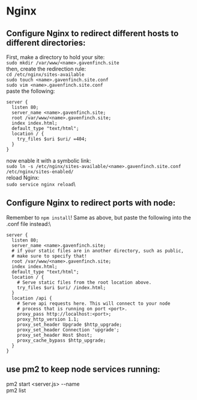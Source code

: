 # Nginx
## Configure Nginx to redirect different hosts to different directories:
First, make a directory to hold your site:\
`sudo mkdir /var/www/<name>.gavenfinch.site`\
then, create the redirection rule:\
`cd /etc/nginx/sites-available`\
`sudo touch <name>.gavenfinch.site.conf`\
`sudo vim <name>.gavenfinch.site.conf`\
paste the following:
```
server {
  listen 80;
  server_name <name>.gavenfinch.site;
  root /var/www/<name>.gavenfinch.site;
  index index.html;
  default_type "text/html";
  location / {
    try_files $uri $uri/ =404;
  }
}
```
now enable it with a symbolic link:\
`sudo ln -s /etc/nginx/sites-available/<name>.gavenfinch.site.conf /etc/nginx/sites-enabled/`\
reload Nginx:\
`sudo service nginx reload`\

## Configure Nginx to redirect ports with node:
Remember to `npm install`!
Same as above, but paste the following into the .conf file instead:\
```
server {
  listen 80;
  server_name <name>.gavenfinch.site;
  # if your static files are in another directory, such as public,
  # make sure to specify that!
  root /var/www/<name>.gavenfinch.site;
  index index.html;
  default_type "text/html";
  location / {
    # Serve static files from the root location above.
    try_files $uri $uri/ /index.html;
  }
  location /api {
    # Serve api requests here. This will connect to your node
    # process that is running on port <port>.
    proxy_pass http://localhost:<port>;
    proxy_http_version 1.1;
    proxy_set_header Upgrade $http_upgrade;
    proxy_set_header Connection 'upgrade';
    proxy_set_header Host $host;
    proxy_cache_bypass $http_upgrade;
  }
}
```

## use pm2 to keep node services running:
pm2 start <server.js> --name <name>\
pm2 list

